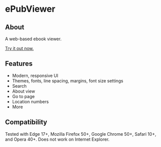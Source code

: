 # ePubViewer

## About
A web-based ebook viewer.

<a href="https://pgaskin.net/ePubViewer">Try it out now.</a>

## Features
- Modern, responsive UI
- Themes, fonts, line spacing, margins, font size settings
- Search
- About view
- Go to page
- Location numbers
- More

## Compatibility

Tested with Edge 17+, Mozilla Firefox 50+, Google Chrome 50+, Safari 10+, and Opera 40+. Does not work on Internet Explorer.
